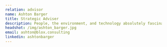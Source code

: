 ```yaml
---
relation: advisor
name: Ashton Barger
title: Strategic Adviser
description: People, the environment, and technology absolutely fascinate me. They are where my passions lie; through being a lover of sales, marketing, consulting, leadership, and economics, actively getting experience with developing blockchain solutions, and being an environmentalist through a love of sustainability. Professionally, I am the Co-Founder and CEO of blOX Consulting, a Blockchain Consulting and Development company bringing valuable Blockchain Solutions to multiple clients. Besides Consultation, we provide introductory Blockchain Presentations and Webinars, Blockchain Development work with Solidity and Hyperledger, software security audits, testing and feedback, compliance expertise, marketing, and more. I plan to graduate in 2020 from Miami University of Ohio with a B.S. in Business Economics and a minor in Data Analytics. I have also enjoyed taking classes in science and entrepreneurship. After college, I am looking to work in Blockchain consulting and run my own business, but I am interested in hearing about any internship or job opportunity that comes my way and am very flexible. Thank you so much for visiting.
headshot: /img/ashton_barger.jpg
email: ashton@blox.consulting
linkedin: ashtonbarger
---
```

